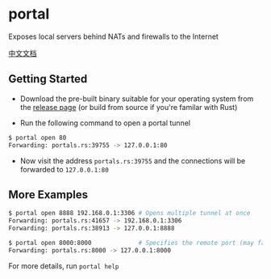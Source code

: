 # portal
Exposes local servers behind NATs and firewalls to the Internet

[中文文档](README_zh.md)

## Getting Started

* Download the pre-built binary suitable for your operating system from the [release page][1] (or build from source if you're familar with Rust)

* Run the following command to open a portal tunnel

```sh
$ portal open 80
Forwarding: portals.rs:39755 -> 127.0.0.1:80
```

* Now visit the address `portals.rs:39755` and the connections will be forwarded to `127.0.0.1:80`

## More Examples

```sh
$ portal open 8888 192.168.0.1:3306 # Opens multiple tunnel at once
Forwarding: portals.rs:41657 -> 192.168.0.1:3306
Forwarding: portals.rs:38913 -> 127.0.0.1:8888

$ portal open 8000:8000             # Specifies the remote port (may fail if it's in use)
Forwarding: portals.rs:8000 -> 127.0.0.1:8000
```

For more details, run `portal help`

[1]: https://github.com/wangyuntao/portal/releases
